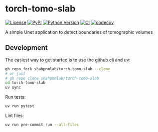 # torch-tomo-slab

[![License](https://img.shields.io/pypi/l/torch-tomo-slab.svg?color=green)](https://github.com/shahpnmlab/torch-tomo-slab/raw/main/LICENSE)
[![PyPI](https://img.shields.io/pypi/v/torch-tomo-slab.svg?color=green)](https://pypi.org/project/torch-tomo-slab)
[![Python Version](https://img.shields.io/pypi/pyversions/torch-tomo-slab.svg?color=green)](https://python.org)
[![CI](https://github.com/shahpnmlab/torch-tomo-slab/actions/workflows/ci.yml/badge.svg)](https://github.com/shahpnmlab/torch-tomo-slab/actions/workflows/ci.yml)
[![codecov](https://codecov.io/gh/shahpnmlab/torch-tomo-slab/branch/main/graph/badge.svg)](https://codecov.io/gh/shahpnmlab/torch-tomo-slab)

A simple Unet application to detect boundaries of tomographic volumes

## Development

The easiest way to get started is to use the [github cli](https://cli.github.com)
and [uv](https://docs.astral.sh/uv/getting-started/installation/):

```sh
gh repo fork shahpnmlab/torch-tomo-slab --clone
# or just
# gh repo clone shahpnmlab/torch-tomo-slab
cd torch-tomo-slab
uv sync
```

Run tests:

```sh
uv run pytest
```

Lint files:

```sh
uv run pre-commit run --all-files
```
